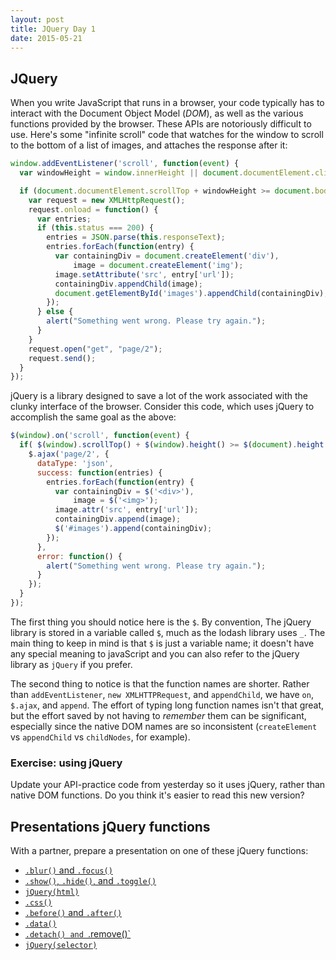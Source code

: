 ```yaml
---
layout: post
title: JQuery Day 1
date: 2015-05-21
---
```


## JQuery

When you write JavaScript that runs in a browser, your code typically has to interact with the Document Object Model (_DOM_), as well as the various functions provided by the browser. These APIs are notoriously difficult to use. Here's some "infinite scroll" code that watches for the window to scroll to the bottom of a list of images, and attaches the response after it:

```JavaScript
window.addEventListener('scroll', function(event) {
  var windowHeight = window.innerHeight || document.documentElement.clientHeight;

  if (document.documentElement.scrollTop + windowHeight >= document.body.offsetHeight) {
    var request = new XMLHttpRequest();
    request.onload = function() {
      var entries;
      if (this.status === 200) {
        entries = JSON.parse(this.responseText);
        entries.forEach(function(entry) {
          var containingDiv = document.createElement('div'),
              image = document.createElement('img');
          image.setAttribute('src', entry['url']);
          containingDiv.appendChild(image);
          document.getElementById('images').appendChild(containingDiv);
        });
      } else {
        alert("Something went wrong. Please try again.");
      }
    }
    request.open("get", "page/2");
    request.send();
  }
});
```

jQuery is a library designed to save a lot of the work associated with the clunky interface of the browser. Consider this code, which uses jQuery to accomplish the same goal as the above:

```JavaScript
$(window).on('scroll', function(event) {
  if( $(window).scrollTop() + $(window).height() >= $(document).height()) {
    $.ajax('page/2', {
      dataType: 'json',
      success: function(entries) {
        entries.forEach(function(entry) {
          var containingDiv = $('<div>'),
              image = $('<img>');
          image.attr('src', entry['url']);
          containingDiv.append(image);
          $('#images').append(containingDiv);
        });
      },
      error: function() {
        alert("Something went wrong. Please try again.");
      }
    });
  }
});
```

The first thing you should notice here is the `$`. By convention, The jQuery library is stored in a variable called `$`, much as the lodash library uses `_`. The main thing to keep in mind is that `$` is just a variable name; it doesn't have any special meaning to javaScript and you can also refer to the jQuery library as `jQuery` if you prefer.

The second thing to notice is that the function names are shorter. Rather than `addEventListener`, `new XMLHTTPRequest`, and `appendChild`, we have `on`, `$.ajax`, and `append`. The effort of typing long function names isn't that great, but the effort saved by not having to _remember_ them can be significant, especially since the native DOM names are so inconsistent (`createElement` vs `appendChild` vs `childNodes`, for example).

### Exercise: using jQuery

Update your API-practice code from yesterday so it uses jQuery, rather than native DOM functions. Do you think it's easier to read this new version?

## Presentations jQuery functions

With a partner, prepare a presentation on one of these jQuery functions:

* [`.blur()` and `.focus()`](https://api.jquery.com/blur/)
* [`.show()`, `.hide()`, and `.toggle()`](https://api.jquery.com/show/)
* [`jQuery(html)`](https://api.jquery.com/jquery/#jQuery2)
* [`.css()`](https://api.jquery.com/css/)
* [`.before()` and `.after()`](https://api.jquery.com/before/)
* [`.data()`](https://api.jquery.com/data/)
* [`.detach() and `.remove()`](https://api.jquery.com/detach/)
* [`jQuery(selector)`](https://api.jquery.com/jquery/#jQuery1)
